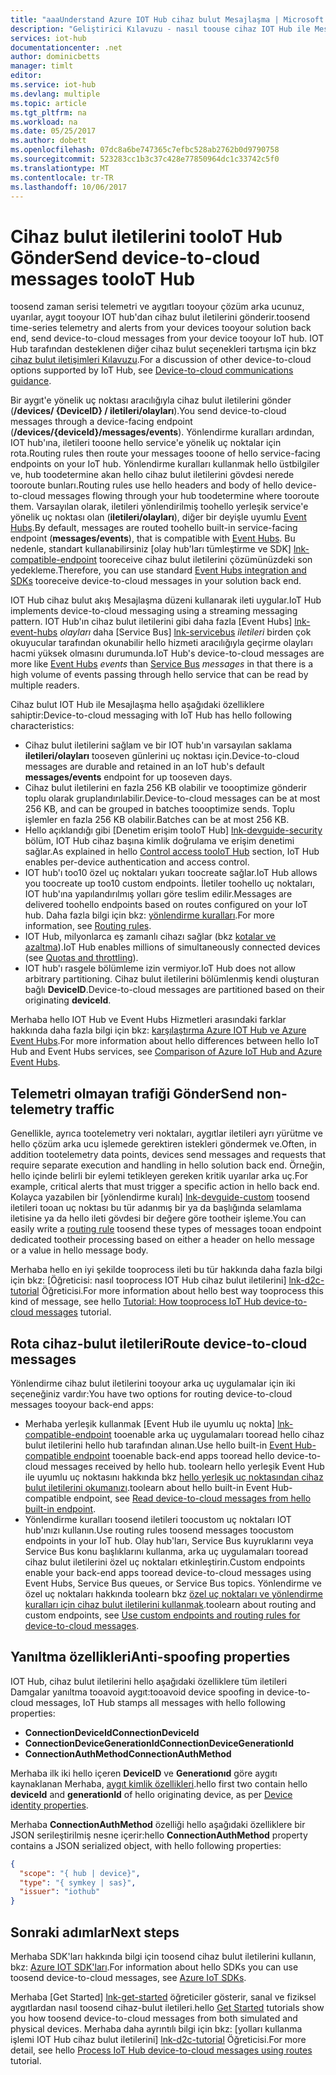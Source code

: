 ```yaml
---
title: "aaaUnderstand Azure IOT Hub cihaz bulut Mesajlaşma | Microsoft Docs"
description: "Geliştirici Kılavuzu - nasıl toouse cihaz IOT Hub ile Mesajlaşma buluta. Telemetri ve telemtry olmayan veri gönderme ve yönlendirme toodeliver iletileri kullanma hakkında bilgi içerir."
services: iot-hub
documentationcenter: .net
author: dominicbetts
manager: timlt
editor: 
ms.service: iot-hub
ms.devlang: multiple
ms.topic: article
ms.tgt_pltfrm: na
ms.workload: na
ms.date: 05/25/2017
ms.author: dobett
ms.openlocfilehash: 07dc8a6be747365c7efbc528ab2762b0d9790758
ms.sourcegitcommit: 523283cc1b3c37c428e77850964dc1c33742c5f0
ms.translationtype: MT
ms.contentlocale: tr-TR
ms.lasthandoff: 10/06/2017
---
```

# <a name="send-device-to-cloud-messages-tooiot-hub"></a><span data-ttu-id="445ba-104">Cihaz bulut iletilerini tooIoT Hub Gönder</span><span class="sxs-lookup"><span data-stu-id="445ba-104">Send device-to-cloud messages tooIoT Hub</span></span>

<span data-ttu-id="445ba-105">toosend zaman serisi telemetri ve aygıtları tooyour çözüm arka ucunuz, uyarılar, aygıt tooyour IOT hub'dan cihaz bulut iletilerini gönderir.</span><span class="sxs-lookup"><span data-stu-id="445ba-105">toosend time-series telemetry and alerts from your devices tooyour solution back end, send device-to-cloud messages from your device tooyour IoT hub.</span></span> <span data-ttu-id="445ba-106">IOT Hub tarafından desteklenen diğer cihaz bulut seçenekleri tartışma için bkz [cihaz bulut iletişimleri Kılavuzu][lnk-d2c-guidance].</span><span class="sxs-lookup"><span data-stu-id="445ba-106">For a discussion of other device-to-cloud options supported by IoT Hub, see [Device-to-cloud communications guidance][lnk-d2c-guidance].</span></span>

<span data-ttu-id="445ba-107">Bir aygıt'e yönelik uç noktası aracılığıyla cihaz bulut iletilerini gönder (**/devices/ {DeviceID} / iletileri/olayları**).</span><span class="sxs-lookup"><span data-stu-id="445ba-107">You send device-to-cloud messages through a device-facing endpoint (**/devices/{deviceId}/messages/events**).</span></span> <span data-ttu-id="445ba-108">Yönlendirme kuralları ardından, IOT hub'ına, iletileri tooone hello service'e yönelik uç noktalar için rota.</span><span class="sxs-lookup"><span data-stu-id="445ba-108">Routing rules then route your messages tooone of hello service-facing endpoints on your IoT hub.</span></span> <span data-ttu-id="445ba-109">Yönlendirme kuralları kullanmak hello üstbilgiler ve, hub toodetermine akan hello cihaz bulut iletilerini gövdesi nerede tooroute bunları.</span><span class="sxs-lookup"><span data-stu-id="445ba-109">Routing rules use hello headers and body of hello device-to-cloud messages flowing through your hub toodetermine where tooroute them.</span></span> <span data-ttu-id="445ba-110">Varsayılan olarak, iletileri yönlendirilmiş toohello yerleşik service'e yönelik uç noktası olan (**iletileri/olayları**), diğer bir deyişle uyumlu [Event Hubs][lnk-event-hubs].</span><span class="sxs-lookup"><span data-stu-id="445ba-110">By default, messages are routed toohello built-in service-facing endpoint (**messages/events**), that is compatible with [Event Hubs][lnk-event-hubs].</span></span> <span data-ttu-id="445ba-111">Bu nedenle, standart kullanabilirsiniz [olay hub'ları tümleştirme ve SDK] [ lnk-compatible-endpoint] tooreceive cihaz bulut iletilerini çözümünüzdeki son yedekleme.</span><span class="sxs-lookup"><span data-stu-id="445ba-111">Therefore, you can use standard [Event Hubs integration and SDKs][lnk-compatible-endpoint] tooreceive device-to-cloud messages in your solution back end.</span></span>

<span data-ttu-id="445ba-112">IOT Hub cihaz bulut akış Mesajlaşma düzeni kullanarak ileti uygular.</span><span class="sxs-lookup"><span data-stu-id="445ba-112">IoT Hub implements device-to-cloud messaging using a streaming messaging pattern.</span></span> <span data-ttu-id="445ba-113">IOT Hub'ın cihaz bulut iletilerini gibi daha fazla [Event Hubs] [ lnk-event-hubs] *olayları* daha [Service Bus] [ lnk-servicebus] *iletileri* birden çok okuyucular tarafından okunabilir hello hizmeti aracılığıyla geçirme olayları hacmi yüksek olmasını durumunda.</span><span class="sxs-lookup"><span data-stu-id="445ba-113">IoT Hub's device-to-cloud messages are more like [Event Hubs][lnk-event-hubs] *events* than [Service Bus][lnk-servicebus] *messages* in that there is a high volume of events passing through hello service that can be read by multiple readers.</span></span>

<span data-ttu-id="445ba-114">Cihaz bulut IOT Hub ile Mesajlaşma hello aşağıdaki özelliklere sahiptir:</span><span class="sxs-lookup"><span data-stu-id="445ba-114">Device-to-cloud messaging with IoT Hub has hello following characteristics:</span></span>

* <span data-ttu-id="445ba-115">Cihaz bulut iletilerini sağlam ve bir IOT hub'ın varsayılan saklama **iletileri/olayları** tooseven günlerini uç noktası için.</span><span class="sxs-lookup"><span data-stu-id="445ba-115">Device-to-cloud messages are durable and retained in an IoT hub's default **messages/events** endpoint for up tooseven days.</span></span>
* <span data-ttu-id="445ba-116">Cihaz bulut iletilerini en fazla 256 KB olabilir ve toooptimize gönderir toplu olarak gruplandırılabilir.</span><span class="sxs-lookup"><span data-stu-id="445ba-116">Device-to-cloud messages can be at most 256 KB, and can be grouped in batches toooptimize sends.</span></span> <span data-ttu-id="445ba-117">Toplu işlemler en fazla 256 KB olabilir.</span><span class="sxs-lookup"><span data-stu-id="445ba-117">Batches can be at most 256 KB.</span></span>
* <span data-ttu-id="445ba-118">Hello açıklandığı gibi [Denetim erişim tooIoT Hub] [ lnk-devguide-security] bölüm, IOT Hub cihaz başına kimlik doğrulama ve erişim denetimi sağlar.</span><span class="sxs-lookup"><span data-stu-id="445ba-118">As explained in hello [Control access tooIoT Hub][lnk-devguide-security] section, IoT Hub enables per-device authentication and access control.</span></span>
* <span data-ttu-id="445ba-119">IOT hub'ı too10 özel uç noktaları yukarı toocreate sağlar.</span><span class="sxs-lookup"><span data-stu-id="445ba-119">IoT Hub allows you toocreate up too10 custom endpoints.</span></span> <span data-ttu-id="445ba-120">İletiler toohello uç noktaları, IOT hub'ına yapılandırılmış yolları göre teslim edilir.</span><span class="sxs-lookup"><span data-stu-id="445ba-120">Messages are delivered toohello endpoints based on routes configured on your IoT hub.</span></span> <span data-ttu-id="445ba-121">Daha fazla bilgi için bkz: [yönlendirme kuralları](#routing-rules).</span><span class="sxs-lookup"><span data-stu-id="445ba-121">For more information, see [Routing rules](#routing-rules).</span></span>
* <span data-ttu-id="445ba-122">IOT Hub, milyonlarca eş zamanlı cihazı sağlar (bkz [kotalar ve azaltma][lnk-quotas]).</span><span class="sxs-lookup"><span data-stu-id="445ba-122">IoT Hub enables millions of simultaneously connected devices (see [Quotas and throttling][lnk-quotas]).</span></span>
* <span data-ttu-id="445ba-123">IOT hub'ı rasgele bölümleme izin vermiyor.</span><span class="sxs-lookup"><span data-stu-id="445ba-123">IoT Hub does not allow arbitrary partitioning.</span></span> <span data-ttu-id="445ba-124">Cihaz bulut iletilerini bölümlenmiş kendi oluşturan bağlı **DeviceID**.</span><span class="sxs-lookup"><span data-stu-id="445ba-124">Device-to-cloud messages are partitioned based on their originating **deviceId**.</span></span>

<span data-ttu-id="445ba-125">Merhaba hello IOT Hub ve Event Hubs Hizmetleri arasındaki farklar hakkında daha fazla bilgi için bkz: [karşılaştırma Azure IOT Hub ve Azure Event Hubs][lnk-comparison].</span><span class="sxs-lookup"><span data-stu-id="445ba-125">For more information about hello differences between hello IoT Hub and Event Hubs services, see [Comparison of Azure IoT Hub and Azure Event Hubs][lnk-comparison].</span></span>

## <a name="send-non-telemetry-traffic"></a><span data-ttu-id="445ba-126">Telemetri olmayan trafiği Gönder</span><span class="sxs-lookup"><span data-stu-id="445ba-126">Send non-telemetry traffic</span></span>

<span data-ttu-id="445ba-127">Genellikle, ayrıca tootelemetry veri noktaları, aygıtlar iletileri ayrı yürütme ve hello çözüm arka ucu işlemede gerektiren istekleri göndermek ve.</span><span class="sxs-lookup"><span data-stu-id="445ba-127">Often, in addition tootelemetry data points, devices send messages and requests that require separate execution and handling in hello solution back end.</span></span> <span data-ttu-id="445ba-128">Örneğin, hello içinde belirli bir eylemi tetikleyen gereken kritik uyarılar arka uç.</span><span class="sxs-lookup"><span data-stu-id="445ba-128">For example, critical alerts that must trigger a specific action in hello back end.</span></span> <span data-ttu-id="445ba-129">Kolayca yazabilen bir [yönlendirme kuralı] [ lnk-devguide-custom] toosend iletileri tooan uç noktası bu tür adanmış bir ya da başlığında selamlama iletisine ya da hello ileti gövdesi bir değere göre tootheir işleme.</span><span class="sxs-lookup"><span data-stu-id="445ba-129">You can easily write a [routing rule][lnk-devguide-custom] toosend these types of messages tooan endpoint dedicated tootheir processing based on either a header on hello message or a value in hello message body.</span></span>

<span data-ttu-id="445ba-130">Merhaba hello en iyi şekilde tooprocess ileti bu tür hakkında daha fazla bilgi için bkz: [Öğreticisi: nasıl tooprocess IOT Hub cihaz bulut iletilerini] [ lnk-d2c-tutorial] Öğreticisi.</span><span class="sxs-lookup"><span data-stu-id="445ba-130">For more information about hello best way tooprocess this kind of message, see hello [Tutorial: How tooprocess IoT Hub device-to-cloud messages][lnk-d2c-tutorial] tutorial.</span></span>

## <a name="route-device-to-cloud-messages"></a><span data-ttu-id="445ba-131">Rota cihaz-bulut iletileri</span><span class="sxs-lookup"><span data-stu-id="445ba-131">Route device-to-cloud messages</span></span>

<span data-ttu-id="445ba-132">Yönlendirme cihaz bulut iletilerini tooyour arka uç uygulamalar için iki seçeneğiniz vardır:</span><span class="sxs-lookup"><span data-stu-id="445ba-132">You have two options for routing device-to-cloud messages tooyour back-end apps:</span></span>

* <span data-ttu-id="445ba-133">Merhaba yerleşik kullanmak [Event Hub ile uyumlu uç nokta] [ lnk-compatible-endpoint] tooenable arka uç uygulamaları tooread hello cihaz bulut iletilerini hello hub tarafından alınan.</span><span class="sxs-lookup"><span data-stu-id="445ba-133">Use hello built-in [Event Hub-compatible endpoint][lnk-compatible-endpoint] tooenable back-end apps tooread hello device-to-cloud messages received by hello hub.</span></span> <span data-ttu-id="445ba-134">toolearn hello yerleşik Event Hub ile uyumlu uç noktasını hakkında bkz [hello yerleşik uç noktasından cihaz bulut iletilerini okumanızı][lnk-devguide-builtin].</span><span class="sxs-lookup"><span data-stu-id="445ba-134">toolearn about hello built-in Event Hub-compatible endpoint, see [Read device-to-cloud messages from hello built-in endpoint][lnk-devguide-builtin].</span></span>
* <span data-ttu-id="445ba-135">Yönlendirme kuralları toosend iletileri toocustom uç noktaları IOT hub'ınızı kullanın.</span><span class="sxs-lookup"><span data-stu-id="445ba-135">Use routing rules toosend messages toocustom endpoints in your IoT hub.</span></span> <span data-ttu-id="445ba-136">Olay hub'ları, Service Bus kuyruklarını veya Service Bus konu başlıklarını kullanma, arka uç uygulamaları tooread cihaz bulut iletilerini özel uç noktaları etkinleştirin.</span><span class="sxs-lookup"><span data-stu-id="445ba-136">Custom endpoints enable your back-end apps tooread device-to-cloud messages using Event Hubs, Service Bus queues, or Service Bus topics.</span></span> <span data-ttu-id="445ba-137">Yönlendirme ve özel uç noktaları hakkında toolearn bkz [özel uç noktaları ve yönlendirme kuralları için cihaz bulut iletilerini kullanmak][lnk-devguide-custom].</span><span class="sxs-lookup"><span data-stu-id="445ba-137">toolearn about routing and custom endpoints, see [Use custom endpoints and routing rules for device-to-cloud messages][lnk-devguide-custom].</span></span>

## <a name="anti-spoofing-properties"></a><span data-ttu-id="445ba-138">Yanıltma özellikleri</span><span class="sxs-lookup"><span data-stu-id="445ba-138">Anti-spoofing properties</span></span>

<span data-ttu-id="445ba-139">IOT Hub, cihaz bulut iletilerini hello aşağıdaki özelliklere tüm iletileri Damgalar yanıltma tooavoid aygıt:</span><span class="sxs-lookup"><span data-stu-id="445ba-139">tooavoid device spoofing in device-to-cloud messages, IoT Hub stamps all messages with hello following properties:</span></span>

* <span data-ttu-id="445ba-140">**ConnectionDeviceId**</span><span class="sxs-lookup"><span data-stu-id="445ba-140">**ConnectionDeviceId**</span></span>
* <span data-ttu-id="445ba-141">**ConnectionDeviceGenerationId**</span><span class="sxs-lookup"><span data-stu-id="445ba-141">**ConnectionDeviceGenerationId**</span></span>
* <span data-ttu-id="445ba-142">**ConnectionAuthMethod**</span><span class="sxs-lookup"><span data-stu-id="445ba-142">**ConnectionAuthMethod**</span></span>

<span data-ttu-id="445ba-143">Merhaba ilk iki hello içeren **DeviceID** ve **Generationıd** göre aygıtı kaynaklanan Merhaba, [aygıt kimlik özellikleri][lnk-device-properties].</span><span class="sxs-lookup"><span data-stu-id="445ba-143">hello first two contain hello **deviceId** and **generationId** of hello originating device, as per [Device identity properties][lnk-device-properties].</span></span>

<span data-ttu-id="445ba-144">Merhaba **ConnectionAuthMethod** özelliği hello aşağıdaki özelliklere bir JSON serileştirilmiş nesne içerir:</span><span class="sxs-lookup"><span data-stu-id="445ba-144">hello **ConnectionAuthMethod** property contains a JSON serialized object, with hello following properties:</span></span>

```json
{
  "scope": "{ hub | device}",
  "type": "{ symkey | sas}",
  "issuer": "iothub"
}
```

## <a name="next-steps"></a><span data-ttu-id="445ba-145">Sonraki adımlar</span><span class="sxs-lookup"><span data-stu-id="445ba-145">Next steps</span></span>

<span data-ttu-id="445ba-146">Merhaba SDK'ları hakkında bilgi için toosend cihaz bulut iletilerini kullanın, bkz: [Azure IOT SDK'ları][lnk-sdks].</span><span class="sxs-lookup"><span data-stu-id="445ba-146">For information about hello SDKs you can use toosend device-to-cloud messages, see [Azure IoT SDKs][lnk-sdks].</span></span>

<span data-ttu-id="445ba-147">Merhaba [Get Started] [ lnk-get-started] öğreticiler gösterir, sanal ve fiziksel aygıtlardan nasıl toosend cihaz-bulut iletileri.</span><span class="sxs-lookup"><span data-stu-id="445ba-147">hello [Get Started][lnk-get-started] tutorials show you how toosend device-to-cloud messages from both simulated and physical devices.</span></span> <span data-ttu-id="445ba-148">Merhaba daha ayrıntılı bilgi için bkz: [yolları kullanma işlemi IOT Hub cihaz bulut iletilerini] [ lnk-d2c-tutorial] Öğreticisi.</span><span class="sxs-lookup"><span data-stu-id="445ba-148">For more detail, see hello [Process IoT Hub device-to-cloud messages using routes][lnk-d2c-tutorial] tutorial.</span></span>

[lnk-devguide-builtin]: iot-hub-devguide-messages-read-builtin.md
[lnk-devguide-custom]: iot-hub-devguide-messages-read-custom.md
[lnk-comparison]: iot-hub-compare-event-hubs.md
[lnk-d2c-guidance]: iot-hub-devguide-d2c-guidance.md
[lnk-get-started]: iot-hub-get-started.md

[lnk-event-hubs]: http://azure.microsoft.com/documentation/services/event-hubs/
[lnk-servicebus]: http://azure.microsoft.com/documentation/services/service-bus/
[lnk-quotas]: iot-hub-devguide-quotas-throttling.md
[lnk-sdks]: iot-hub-devguide-sdks.md
[lnk-compatible-endpoint]: iot-hub-devguide-messages-read-builtin.md
[lnk-device-properties]: iot-hub-devguide-identity-registry.md#device-identity-properties
[lnk-devguide-security]: iot-hub-devguide-security.md
[lnk-d2c-tutorial]: iot-hub-csharp-csharp-process-d2c.md
